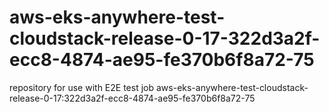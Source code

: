 # aws-eks-anywhere-test-cloudstack-release-0-17-322d3a2f-ecc8-4874-ae95-fe370b6f8a72-75
repository for use with E2E test job aws-eks-anywhere-test-cloudstack-release-0-17:322d3a2f-ecc8-4874-ae95-fe370b6f8a72-75
